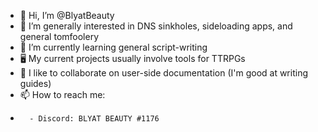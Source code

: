 - 👋 Hi, I’m @BlyatBeauty
- 👀 I’m generally interested in DNS sinkholes, sideloading apps, and general tomfoolery
- 🌱 I’m currently learning general script-writing
- 🖥️ My current projects usually involve tools for TTRPGs
- 💞️ I like to collaborate on user-side documentation (I'm good at writing guides)
- 📫 How to reach me:
-       - Discord: BLYAT BEAUTY #1176

<!---
BlyatBeauty/BlyatBeauty is a ✨ special ✨ repository because its `README.md` (this file) appears on your GitHub profile.
You can click the Preview link to take a look at your changes.
--->
